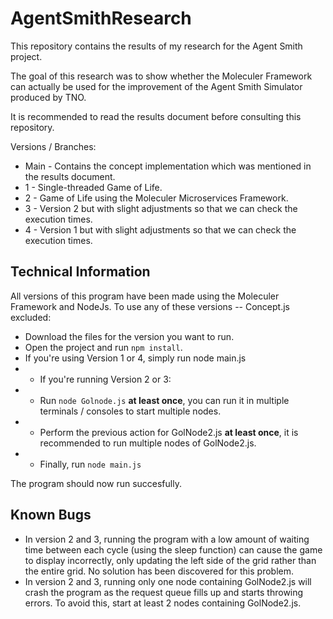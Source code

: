 # AgentSmithResearch

This repository contains the results of my research for the Agent Smith project.

The goal of this research was to show whether the Moleculer Framework can actually be used for the improvement of the Agent Smith Simulator produced by TNO.

It is recommended to read the results document before consulting this repository.

Versions / Branches:
* Main - Contains the concept implementation which was mentioned in the results document.
* 1 - Single-threaded Game of Life.
* 2 - Game of Life using the Moleculer Microservices Framework.
* 3 - Version 2 but with slight adjustments so that we can check the execution times.
* 4 - Version 1 but with slight adjustments so that we can check the execution times.

## Technical Information
All versions of this program have been made using the Moleculer Framework and NodeJs.
To use any of these versions -- Concept.js excluded:
- Download the files for the version you want to run.
- Open the project and run `npm install`.
- If you're using Version 1 or 4, simply run node main.js
- - If you're running Version 2 or 3:
- - Run `node Golnode.js` **at least once**, you can run it in multiple terminals / consoles to start multiple nodes.
- - Perform the previous action for GolNode2.js **at least once**, it is recommended to run multiple nodes of GolNode2.js.
- - Finally, run `node main.js`

The program should now run succesfully.

## Known Bugs
- In version 2 and 3, running the program with a low amount of waiting time between each cycle (using the sleep function) can cause the game to display incorrectly, only updating the left side of the grid rather than the entire grid. No solution has been discovered for this problem.
- In version 2 and 3, running only one node containing GolNode2.js will crash the program as the request queue fills up and starts throwing errors. To avoid this, start at least 2 nodes containing GolNode2.js.
